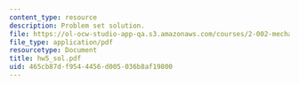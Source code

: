 ```yaml
---
content_type: resource
description: Problem set solution.
file: https://ol-ocw-studio-app-qa.s3.amazonaws.com/courses/2-002-mechanics-and-materials-ii-spring-2004/465cb87df9544456d005036b8af19800_hw5_sol.pdf
file_type: application/pdf
resourcetype: Document
title: hw5_sol.pdf
uid: 465cb87d-f954-4456-d005-036b8af19800
---
```

